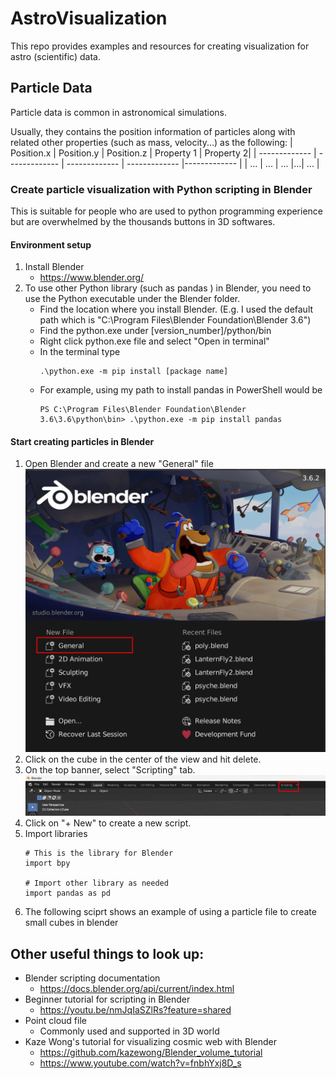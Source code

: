 # AstroVisualization
This repo provides examples and resources for creating visualization for astro (scientific) data. 

## Particle Data
Particle data is common in astronomical simulations.

Usually, they contains the position information of particles along with related other properties (such as mass, velocity...) as the following:
| Position.x  | Position.y | Position.z | Property 1 | Property 2|
| ------------- | ------------- | ------------- | ------------- |------------- |
| ... | ... | ... |...| ... |

### Create particle visualization with Python scripting in Blender

This is suitable for people who are used to python programming experience but are overwhelmed by the thousands buttons in 3D softwares. 

#### Environment setup
1. Install Blender 
    * https://www.blender.org/
2. To use other Python library (such as pandas ) in Blender, you need to use the Python executable under the Blender folder.
    * Find the location where you install Blender. (E.g. I used the default path which is "C:\Program Files\Blender Foundation\Blender 3.6\")
    * Find the python.exe under [version_number]/python/bin
    * Right click python.exe file and select "Open in terminal"
    * In the terminal type 
        ```
        .\python.exe -m pip install [package name]
        ```
    * For example, using my path to install pandas in PowerShell would be 
        ```
        PS C:\Program Files\Blender Foundation\Blender 3.6\3.6\python\bin> .\python.exe -m pip install pandas
        ```    
#### Start creating particles in Blender
1. Open Blender and create a new "General" file
    ![alt text](Pictures\Create.png)
2. Click on the cube in the center of the view and hit delete.
3. On the top banner, select "Scripting" tab.
    ![alt text](Pictures\ScriptTab.png)
4. Click on "+ New" to create a new script.
5. Import libraries
    ```
    # This is the library for Blender
    import bpy

    # Import other library as needed
    import pandas as pd
    ```
6. The following sciprt shows an example of using a particle file to create small cubes in blender


## Other useful things to look up: 
- Blender scripting documentation
    * https://docs.blender.org/api/current/index.html
- Beginner tutorial for scripting in Blender
    * https://youtu.be/nmJqIaSZlRs?feature=shared
- Point cloud file 
    * Commonly used and supported in 3D world
- Kaze Wong's tutorial for visualizing cosmic web with Blender
    * https://github.com/kazewong/Blender_volume_tutorial
    * https://www.youtube.com/watch?v=fnbhYxj8D_s

